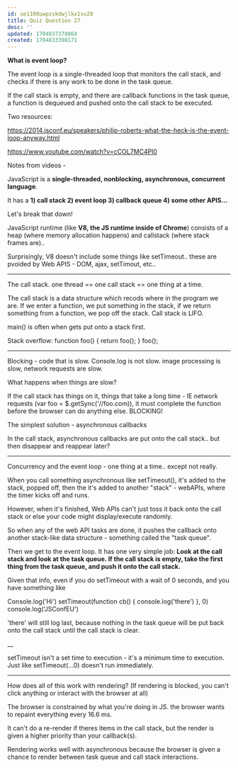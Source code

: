 ```yaml
---
id: ue1108uwpzskdwjlkx1su28
title: Quiz Question 27
desc: ''
updated: 1704837378864
created: 1704833398171
---
```

**What is event loop?**

The event loop is a single-threaded loop that monitors the call stack, and checks if there is any work to be done in the task queue.

If the call stack is empty, and there are callback functions in the task queue, a function is dequeued and pushed onto the call stack to be executed.

Two resources:

https://2014.jsconf.eu/speakers/philip-roberts-what-the-heck-is-the-event-loop-anyway.html

https://www.youtube.com/watch?v=cCOL7MC4Pl0

Notes from videos -

JavaScript is a **single-threaded, nonblocking, asynchronous, concurrent language**.

It has a **1) call stack 2) event loop 3) callback queue 4) some other APIS...**

Let's break that down!

JavaScript runtime (like **V8, the JS runtime inside of Chrome**) consists of a heap (where memory allocation happens) and callstack (where stack frames are)..

Surprisingly, V8 doesn't include some things like setTimeout.. these are pvoided by Web APIS - DOM, ajax, setTimout, etc..

___

The call stack. one thread == one call stack == one thing at a time.

The call stack is a data structure which recods where in the program we are. If we enter a function, we put something in the stack, if we return something from a function, we pop off the stack. Call stack is LIFO.

main() is often when gets put onto a stack first.

Stack overflow:
function foo() {
    return foo();
}
foo();

___

Blocking - code that is slow. Console.log is not slow. image processing is slow, network requests are slow.

What happens when things are slow?

If the call stack has things on it, things that take a long time - IE network requests (var foo = $.getSync('//foo.com)), it must complete the function before the browser can do anything else. BLOCKING!

The simplest solution - asynchronous callbacks

In the call stack, asynchronous callbacks are put onto the call stack.. but then disappear and reappear later?

___

Concurrency and the event loop - one thing at a time.. except not really.

When you call something asynchronous like setTimeout(), it's added to the stack, popped off, then the it's added to another "stack" - webAPIs, where the timer kicks off and runs.

However, when it's finished, Web APIs can't just toss it back onto the call stack or else your code might display/execute randomly.

So when any of the web API tasks are done, it pushes the callback onto another stack-like data structure - something called the "task queue".

Then we get to the event loop. It has one very simple job: 
**Look at the call stack and look at the task queue. If the call stack is empty, take the first thing from the task queue, and push it onto the call stack.**

Given that info, even if you do setTimeout with a wait of 0 seconds, and you have something like 

Console.log('Hi')
setTimeout(function cb() {
    console.log('there')
}, 0)
console.log('JSConfEU')

'there' will still log last, because nothing in the task queue will be put back onto the call stack until the call stack is clear.

__

setTimeout isn't a set time to execution - it's a minimum time to execution. Just like setTimeout(...0) doesn't run immediately.

___

How does all of this work with rendering? (If rendering is blocked, you can't click anything or interact with the browser at all)

The browser is constrained by what you're doing in JS. the browser wants to repaint everything every 16.6 ms.

It can't do a re-render if theres items in the call stack, but the render is given a higher priority than your callback(s).

Rendering works well with asynchronous because the browser is given a chance to render between task queue and call stack interactions.
